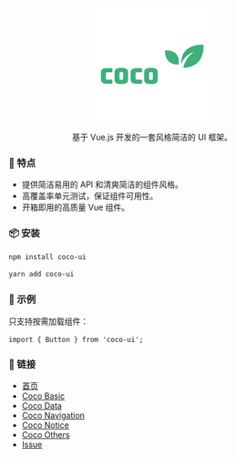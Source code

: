 <p align="center">
  <a href="https://zenglinan.github.io/coco">
    <img width="200" src="https://github.com/zenglinan/coco/blob/master/docs/.vuepress/public/logo.png">
  </a>
</p>

<div align="center">

基于 Vue.js 开发的一套风格简洁的 UI 框架。


</div>


### 🌟 特点

- 提供简洁易用的 API 和清爽简洁的组件风格。
- 高覆盖率单元测试，保证组件可用性。
- 开箱即用的高质量 Vue 组件。


### 📦 安装

```bash
npm install coco-ui
```

```bash
yarn add coco-ui
```

### 🔨 示例

只支持按需加载组件：
```vue
import { Button } from 'coco-ui';
```

### 🔗 链接

- [首页](https://zenglinan.github.io/coco)
- [Coco Basic](https://zenglinan.github.io/coco/views/components/basic)
- [Coco Data](https://zenglinan.github.io/coco/views/components/data/)
- [Coco Navigation](https://zenglinan.github.io/coco/views/components/navigation/)
- [Coco Notice](https://zenglinan.github.io/coco/views/components/notice/)
- [Coco Others](https://zenglinan.github.io/coco/views/components/others/)
- [Issue](https://github.com/zenglinan/coco/issues)

